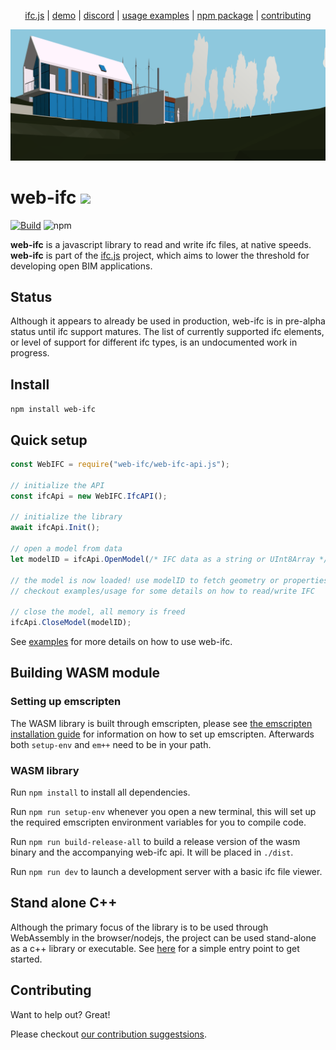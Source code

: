 
<p align="center">
  <a href="https://ifcjs.github.io/info/">ifc.js</a>
  |
  <a href="https://tomvandig.github.io/web-ifc/examples/viewer/index.html">demo</a>
  |
  <a href="https://discord.com/invite/g7Uzn2KSwB">discord</a>
  |
  <a href="https://github.com/tomvandig/web-ifc/tree/main/examples/usage/src">usage examples</a>
  |
  <a href="https://www.npmjs.com/package/web-ifc">npm package</a>
  |
  <a href="https://github.com/tomvandig/web-ifc/blob/main/contributing.md">contributing</a>
</p>

<img src="banner.png">
<h1>web-ifc <img src="https://ifcjs.github.io/info/img/logo.svg" width="32"></h1>

[![Build](https://github.com/tomvandig/web-ifc/actions/workflows/build.yml/badge.svg)](https://github.com/tomvandig/web-ifc/actions/workflows/build.yml)
![npm](https://img.shields.io/npm/dw/web-ifc)

**web-ifc** is a javascript library to read and write ifc files, at native speeds. **web-ifc** is part of the [ifc.js](https://ifcjs.github.io/info/) project, which aims to lower the threshold for developing open BIM applications.

## Status

Although it appears to already be used in production, web-ifc is in pre-alpha status until ifc support matures. The list of currently supported ifc elements, or level of support for different ifc types, is an undocumented work in progress.

## Install

`npm install web-ifc`

## Quick setup

```JavaScript
const WebIFC = require("web-ifc/web-ifc-api.js");

// initialize the API
const ifcApi = new WebIFC.IfcAPI();

// initialize the library
await ifcApi.Init();

// open a model from data
let modelID = ifcApi.OpenModel(/* IFC data as a string or UInt8Array */, /* optional settings object */, );

// the model is now loaded! use modelID to fetch geometry or properties
// checkout examples/usage for some details on how to read/write IFC

// close the model, all memory is freed
ifcApi.CloseModel(modelID);

```

See [examples](https://github.com/tomvandig/web-ifc/tree/main/examples/usage/src) for more details on how to use web-ifc.

## Building WASM module

### Setting up emscripten

The WASM library is built through emscripten, please see [the emscripten installation guide](https://emscripten.org/docs/getting_started/downloads.html) for information on how to set up emscripten. Afterwards both `setup-env` and `em++` need to be in your path.

### WASM library

Run `npm install` to install all dependencies.

Run `npm run setup-env` whenever you open a new terminal, this will set up the required emscripten environment variables for you to compile code.

Run `npm run build-release-all` to build a release version of the wasm binary and the accompanying web-ifc api. It will be placed in `./dist`.

Run `npm run dev` to launch a development server with a basic ifc file viewer.

## Stand alone C++

Although the primary focus of the library is to be used through WebAssembly in the browser/nodejs, the project can be used stand-alone as a c++ library or executable. See [here](https://github.com/tomvandig/web-ifc/blob/main/src/wasm/web-ifc-test.cpp) for a simple entry point to get started.

## Contributing

Want to help out? Great!

Please checkout [our contribution suggestsions](https://github.com/tomvandig/web-ifc/blob/main/contributing.md).
